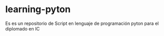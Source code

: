 # learning-pyton
Es es un repositorio de Script en lenguaje de programación pyton para el diplomado en IC
